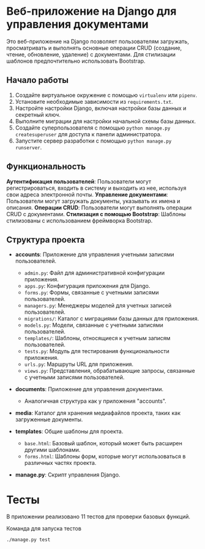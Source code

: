 # Веб-приложение на Django для управления документами

Это веб-приложение на Django позволяет пользователям загружать, просматривать и выполнять основные операции CRUD (создание, чтение, обновление, удаление) с документами. Для стилизации шаблонов предпочтительно использовать Bootstrap.


## Начало работы

1. Создайте виртуальное окружение с помощью `virtualenv` или `pipenv`.
2. Установите необходимые зависимости из `requirements.txt`.
3. Настройте настройки Django, включая настройки базы данных и секретный ключ.
4. Выполните миграции для настройки начальной схемы базы данных.
5. Создайте суперпользователя с помощью `python manage.py createsuperuser` для доступа к панели администратора.
6. Запустите сервер разработки с помощью `python manage.py runserver`.


## Функциональность

**Аутентификация пользователей**: Пользователи могут регистрироваться, входить в систему и выходить из нее, используя свои адреса электронной почты.
**Управление документами**: Пользователи могут загружать документы, указывать их имена и описания.
**Операции CRUD**: Пользователи могут выполнять операции CRUD с документами.
**Стилизация с помощью Bootstrap**: Шаблоны стилизованы с использованием фреймворка Bootstrap.


## Структура проекта

- **accounts**: Приложение для управления учетными записями пользователей.
  - `admin.py`: Файл для административной конфигурации приложения.
  - `apps.py`: Конфигурация приложения для Django.
  - `forms.py`: Формы, связанные с учетными записями пользователей.
  - `managers.py`: Менеджеры моделей для учетных записей пользователей.
  - `migrations/`: Каталог с миграциями базы данных для приложения.
  - `models.py`: Модели, связанные с учетными записями пользователей.
  - `templates/`: Шаблоны, относящиеся к учетным записям пользователей.
  - `tests.py`: Модуль для тестирования функциональности приложения.
  - `urls.py`: Маршруты URL для приложения.
  - `views.py`: Представления, обрабатывающие запросы, связанные с учетными записями пользователей.
  
- **documents**: Приложение для управления документами.
  - Аналогичная структура как у приложения "accounts".
  
- **media**: Каталог для хранения медиафайлов проекта, таких как загруженные документы.
  
- **templates**: Общие шаблоны для проекта.
  - `base.html`: Базовый шаблон, который может быть расширен другими шаблонами.
  - `forms.html`: Шаблоны форм, которые могут использоваться в различных частях проекта.
  
- **manage.py**: Скрипт управления Django.



# Тесты

В приложении реализовано 11 тестов для проверки базовых функций.

Команда для запуска тестов

```bash
./manage.py test
```

